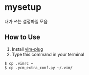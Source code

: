# mysetup
내가 쓰는 설정파일 모음
## How to Use
1. Install [vim-plug](https://github.com/junegunn/vim-plug)
2. Type this command in your terminal
```
$ cp .vimrc ~
$ cp .ycm_extra_conf.py ~/.vim/
```
